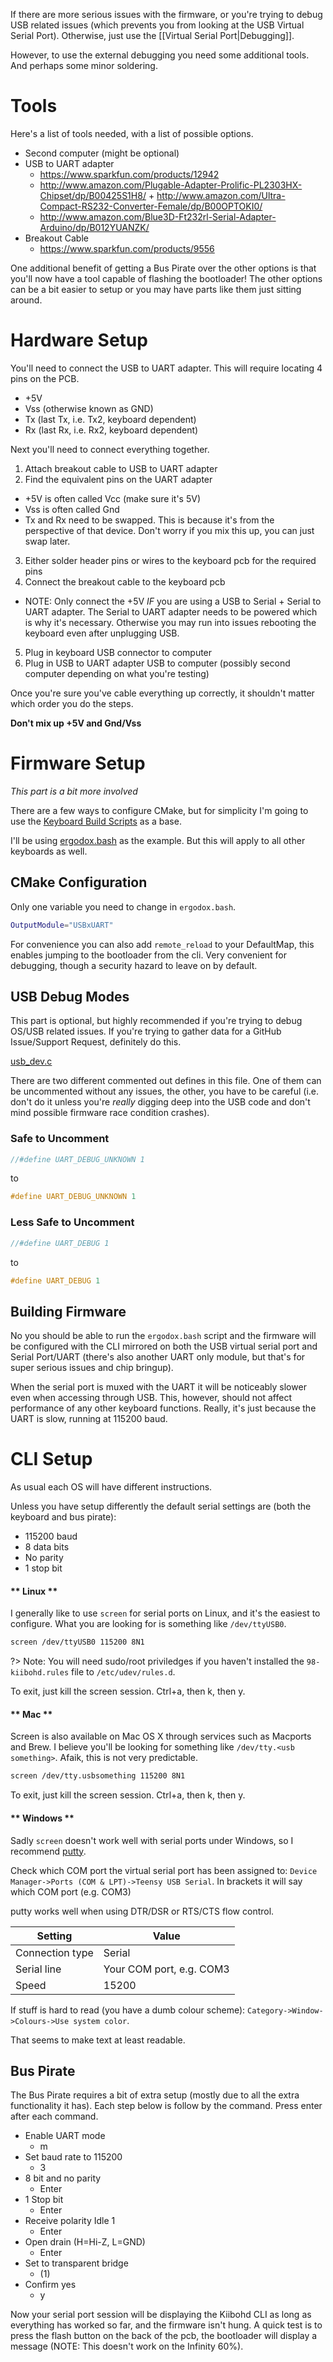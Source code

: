 If there are more serious issues with the firmware, or you're trying to debug USB related issues (which prevents you from looking at the USB Virtual Serial Port). Otherwise, just use the [[Virtual Serial Port|Debugging]].

However, to use the external debugging you need some additional tools. And perhaps some minor soldering.

# Tools

Here's a list of tools needed, with a list of possible options.

- Second computer (might be optional)
- USB to UART adapter
  - https://www.sparkfun.com/products/12942
  - http://www.amazon.com/Plugable-Adapter-Prolific-PL2303HX-Chipset/dp/B00425S1H8/ + http://www.amazon.com/Ultra-Compact-RS232-Converter-Female/dp/B00OPTOKI0/
  - http://www.amazon.com/Blue3D-Ft232rl-Serial-Adapter-Arduino/dp/B012YUANZK/
- Breakout Cable
  - https://www.sparkfun.com/products/9556

One additional benefit of getting a Bus Pirate over the other options is that you'll now have a tool capable of flashing the bootloader! The other options can be a bit easier to setup or you may have parts like them just sitting around.

# Hardware Setup

You'll need to connect the USB to UART adapter. This will require locating 4 pins on the PCB.

- +5V
- Vss (otherwise known as GND)
- Tx (last Tx, i.e. Tx2, keyboard dependent)
- Rx (last Rx, i.e. Rx2, keyboard dependent)

Next you'll need to connect everything together.

1. Attach breakout cable to USB to UART adapter
2. Find the equivalent pins on the UART adapter

- +5V is often called Vcc (make sure it's 5V)
- Vss is often called Gnd
- Tx and Rx need to be swapped. This is because it's from the perspective of that device. Don't worry if you mix this up, you can just swap later.

3. Either solder header pins or wires to the keyboard pcb for the required pins
4. Connect the breakout cable to the keyboard pcb

- NOTE: Only connect the +5V _IF_ you are using a USB to Serial + Serial to UART adapter. The Serial to UART adapter needs to be powered which is why it's necessary. Otherwise you may run into issues rebooting the keyboard even after unplugging USB.

5. Plug in keyboard USB connector to computer
6. Plug in USB to UART adapter USB to computer (possibly second computer depending on what you're testing)

Once you're sure you've cable everything up correctly, it shouldn't matter which order you do the steps.

**Don't mix up +5V and Gnd/Vss**

# Firmware Setup

_This part is a bit more involved_

There are a few ways to configure CMake, but for simplicity I'm going to use the [Keyboard Build Scripts](https://github.com/kiibohd/controller/tree/master/Keyboards) as a base.

I'll be using [ergodox.bash](https://github.com/kiibohd/controller/blob/master/Keyboards/ergodox.bash) as the example. But this will apply to all other keyboards as well.

## CMake Configuration

Only one variable you need to change in `ergodox.bash`.

```bash
OutputModule="USBxUART"
```

For convenience you can also add `remote_reload` to your DefaultMap, this enables jumping to the bootloader from the cli. Very convenient for debugging, though a security hazard to leave on by default.

## USB Debug Modes

This part is optional, but highly recommended if you're trying to debug OS/USB related issues. If you're trying to gather data for a GitHub Issue/Support Request, definitely do this.

[usb_dev.c](https://github.com/kiibohd/controller/blob/master/Output/pjrcUSB/arm/usb_dev.c)

There are two different commented out defines in this file. One of them can be uncommented without any issues, the other, you have to be careful (i.e. don't do it unless you're _really_ digging deep into the USB code and don't mind possible firmware race condition crashes).

### Safe to Uncomment

```C
//#define UART_DEBUG_UNKNOWN 1
```

to

```C
#define UART_DEBUG_UNKNOWN 1
```

### Less Safe to Uncomment

```C
//#define UART_DEBUG 1
```

to

```C
#define UART_DEBUG 1
```

## Building Firmware

No you should be able to run the `ergodox.bash` script and the firmware will be configured with the CLI mirrored on both the USB virtual serial port and Serial Port/UART (there's also another UART only module, but that's for super serious issues and chip bringup).

When the serial port is muxed with the UART it will be noticeably slower even when accessing through USB. This, however, should not affect performance of any other keyboard functions. Really, it's just because the UART is slow, running at 115200 baud.

# CLI Setup

As usual each OS will have different instructions.

Unless you have setup differently the default serial settings are (both the keyboard and bus pirate):

- 115200 baud
- 8 data bits
- No parity
- 1 stop bit

<!-- tabs:start -->

#### ** Linux **

I generally like to use `screen` for serial ports on Linux, and it's the easiest to configure.
What you are looking for is something like `/dev/ttyUSB0`.

```bash
screen /dev/ttyUSB0 115200 8N1
```

?> Note: You will need sudo/root priviledges if you haven't
installed the `98-kiibohd.rules` file to `/etc/udev/rules.d`.

To exit, just kill the screen session. Ctrl+a, then k, then y.

#### ** Mac **

Screen is also available on Mac OS X through services such as Macports and Brew. I believe you'll be looking for something like `/dev/tty.<usb something>`. Afaik, this is not very predictable.

```bash
screen /dev/tty.usbsomething 115200 8N1
```

To exit, just kill the screen session. Ctrl+a, then k, then y.

#### ** Windows **

Sadly `screen` doesn't work well with serial ports under Windows, so I recommend [putty](http://www.chiark.greenend.org.uk/~sgtatham/putty/download.html).

Check which COM port the virtual serial port has been assigned to: `Device Manager->Ports (COM & LPT)->Teensy USB Serial`. In brackets it will say which COM port (e.g. COM3)

putty works well when using DTR/DSR or RTS/CTS flow control.

| Setting         | Value                    |
| --------------- | ------------------------ |
| Connection type | Serial                   |
| Serial line     | Your COM port, e.g. COM3 |
| Speed           | 15200                    |

If stuff is hard to read (you have a dumb colour scheme):
`Category->Window->Colours->Use system color`.

That seems to make text at least readable.

<!-- tabs:end -->

## Bus Pirate

The Bus Pirate requires a bit of extra setup (mostly due to all the extra functionality it has).
Each step below is follow by the command. Press enter after each command.

- Enable UART mode
  - m
- Set baud rate to 115200
  - 3
- 8 bit and no parity
  - Enter
- 1 Stop bit
  - Enter
- Receive polarity Idle 1
  - Enter
- Open drain (H=Hi-Z, L=GND)
  - Enter
- Set to transparent bridge
  - (1)
- Confirm yes
  - y

Now your serial port session will be displaying the Kiibohd CLI as long as everything has worked so far, and the firmware isn't hung. A quick test is to press the flash button on the back of the pcb, the bootloader will display a message (NOTE: This doesn't work on the Infinity 60%).
